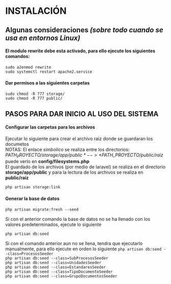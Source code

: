 # INSTALACIÓN

## Algunas consideraciones *(sobre todo cuando se usa en entornos Linux)*

#### El modulo rewrite debe esta activado, para ello ejecute los siguientes comandos:

`sudo a2enmod rewrite`  
`sudo systemctl restart apache2.service`

#### Dar permisos a las siguientes carpetas

`sudo chmod -R 777 storage/`  
`sudo chmod -R 777 public/`

## PASOS PARA DAR INICIO AL USO DEL SISTEMA

#### Configurar las carpetas para los archivos

Ejecutar lo siguiente para crear el archivo raiz donde se guardaran los documetos  
NOTAS: El enlace *simbolico* se realiza entre los directorios:  
*$PATH_PROYECTO/storage/app/public* --> *$PATH_PROYECTO/public/raiz* puede verlo en **config/filesystems.php**  
El guardado de los archivos (por medio de laravel) se realiza en el directorio
**storage/app/public** y para la lectura de los archivos se realiza en **public/raiz**

`php artisan storage:link`


#### Generar la base de datos

`php artisan migrate:fresh --seed`

Si con el anterior comando la base de datos no se ha llenado con los valores predeterminados, ejecute lo siguiente

`php artisan db:seed`
    
Si con el comando anterior aun no se llena, tendra que ejecutarlo manualmente, para ello ejecute en orden lo siguiente
`php artisan db:seed --class=ProcesosSeeder`  
`php artisan db:seed --class=SubProcesosSeeder`  
`php artisan db:seed --class=UnidadesSeeder`  
`php artisan db:seed --class=EstandaresSeeder`  
`php artisan db:seed --class=TipoDocumentoSeeder`  
`php artisan db:seed --class=GrupoDocumentosSeeder`  


